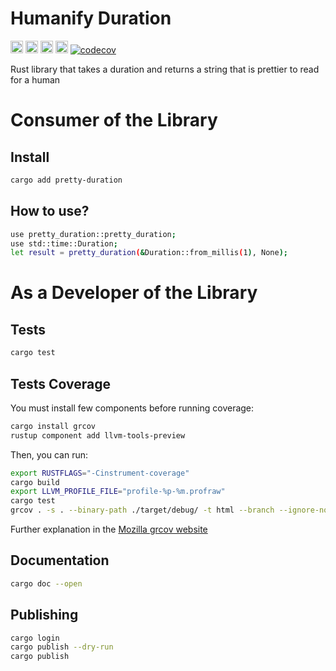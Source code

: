 # Humanify Duration

[<img alt="github" src="https://img.shields.io/badge/github-mrdesjardins/pretty_duration-8dagcb?style=for-the-badge&labelColor=555555&logo=github" height="20">](https://github.com/MrDesjardins/pretty-duration)
[<img alt="crates.io" src="https://img.shields.io/crates/v/pretty_duration.svg?style=for-the-badge&color=fc8d62&logo=rust" height="20">](https://crates.io/crates/hilbert-curve-rust)
[<img alt="docs.rs" src="https://img.shields.io/badge/docs.pretty_duration-66c2a5?style=for-the-badge&labelColor=555555&logo=docs.rs" height="20">](https://docs.rs/pretty-duration/latest/pretty-duration)
[<img alt="build status" src="https://img.shields.io/github/workflow/status/mrdesjardins/pretty-duration/rust.yml?style=for-the-badge" height="20">](https://github.com/mrdesjardins/pretty-duration/actions?query=branch%3Amain)
[![codecov](https://codecov.io/gh/MrDesjardins/pretty-duration/branch/main/graph/badge.svg?token=TWHYC1X1KQ)](https://codecov.io/gh/MrDesjardins/pretty-duration)

Rust library that takes a duration and returns a string that is prettier to read for a human

# Consumer of the Library

## Install

```sh
cargo add pretty-duration
```

## How to use?

```sh
use pretty_duration::pretty_duration;
use std::time::Duration;
let result = pretty_duration(&Duration::from_millis(1), None);
```

# As a Developer of the Library

## Tests

```sh
cargo test
```

## Tests Coverage

You must install few components before running coverage:

```sh
cargo install grcov
rustup component add llvm-tools-preview
```

Then, you can run:

```sh
export RUSTFLAGS="-Cinstrument-coverage"
cargo build
export LLVM_PROFILE_FILE="profile-%p-%m.profraw"
cargo test
grcov . -s . --binary-path ./target/debug/ -t html --branch --ignore-not-existing -o ./target/debug/coverage/
```

Further explanation in the [Mozilla grcov website](https://github.com/mozilla/grcov)

## Documentation

```sh
cargo doc --open
```

## Publishing

```sh
cargo login
cargo publish --dry-run
cargo publish
```